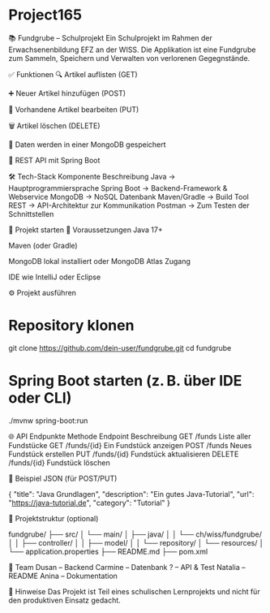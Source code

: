 # Project165

📚 Fundgrube – Schulprojekt
Ein Schulprojekt im Rahmen der Erwachsenenbildung EFZ an der WISS. Die Applikation ist eine Fundgrube zum Sammeln, Speichern und Verwalten von verlorenen Gegegnstände.

✅ Funktionen
🔍 Artikel auflisten (GET)

➕ Neuer Artikel hinzufügen (POST)

📝 Vorhandene Artikel bearbeiten (PUT)

🗑️ Artikel löschen (DELETE)

💾 Daten werden in einer MongoDB gespeichert

🔗 REST API mit Spring Boot

🛠️ Tech-Stack
Komponente	Beschreibung
Java	-> Hauptprogrammiersprache
Spring Boot	->	Backend-Framework & Webservice
MongoDB	->	NoSQL Datenbank
Maven/Gradle	->	Build Tool
REST	->	API-Architektur zur Kommunikation
Postman	->	Zum Testen der Schnittstellen

🚀 Projekt starten
🔧 Voraussetzungen
Java 17+

Maven (oder Gradle)

MongoDB lokal installiert oder MongoDB Atlas Zugang

IDE wie IntelliJ oder Eclipse

⚙️ Projekt ausführen

# Repository klonen
git clone https://github.com/dein-user/fundgrube.git
cd fundgrube

# Spring Boot starten (z. B. über IDE oder CLI)
./mvnw spring-boot:run


🌐 API Endpunkte
Methode	Endpoint	Beschreibung
GET	/funds	Liste aller Fundstücke
GET	/funds/{id}	Ein Fundstück anzeigen
POST	/funds	Neues Fundstück erstellen
PUT	/funds/{id}	Fundstück aktualisieren
DELETE	/funds/{id}	Fundstück löschen

🧪 Beispiel JSON (für POST/PUT)

{
  "title": "Java Grundlagen",
  "description": "Ein gutes Java-Tutorial",
  "url": "https://java-tutorial.de",
  "category": "Tutorial"
}


📁 Projektstruktur (optional)

fundgrube/
├── src/
│   └── main/
│       ├── java/
│       │   └── ch/wiss/fundgrube/
│       │       ├── controller/
│       │       ├── model/
│       │       └── repository/
│       └── resources/
│           └── application.properties
├── README.md
├── pom.xml

👥 Team
Dusan – Backend 
Carmine – Datenbank
? – API & Test
Natalia – README 
Anina – Dokumentation

📌 Hinweise
Das Projekt ist Teil eines schulischen Lernprojekts und nicht für den produktiven Einsatz gedacht.
